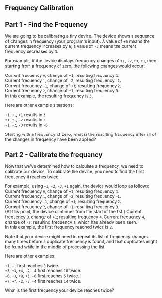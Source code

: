 ## Frequency Calibration

## Part 1 - Find the Frequency

We are going to be calibrating a tiny device. The device shows a sequence of changes in frequency (your program's input). A value of `+6` means the current frequency increases by `6`; a value of `-3` means the current frequency decreases by `3`.

For example, if the device displays frequency changes of `+1`, `-2`, `+3`, `+1`, then starting from a frequency of zero, the following changes would occur:

Current frequency `0`, change of `+1`; resulting frequency `1`.  
Current frequency `1`, change of `-2`; resulting frequency `-1`.  
Current frequency `-1`, change of `+3`; resulting frequency `2`.  
Current frequency `2`, change of `+1`; resulting frequency `3`.  
In this example, the resulting frequency is `3`.

Here are other example situations:

`+1`, `+1`, `+1` results in `3`  
`+1`, `+1`, `-2` results in `0`  
`-1`, `-2`, `-3` results in `-6`

Starting with a frequency of zero, what is the resulting frequency after all of the changes in frequency have been applied?

## Part 2 - Calibrate the frequency

Now that we've determined how to calculate a frequency, we need to calibrate our device. To calibrate the device, you need to find the first frequency it reaches twice.

For example, using `+1`, `-2`, `+3`, `+1` again, the device would loop as follows:  
Current frequency `0`, change of `+1`; resulting frequency `1`.  
Current frequency `1`, change of `-2`; resulting frequency `-1`.  
Current frequency `-1`, change of `+3`; resulting frequency `2`.  
Current frequency `2`, change of `+1`; resulting frequency `3`.  
(At this point, the device continues from the start of the list.)
Current frequency `3`, change of `+1`; resulting frequency `4`.
Current frequency `4`, change of `-2`; resulting frequency `2`, which has already been seen.  
In this example, the first frequency reached twice is `2`.

Note that your device might need to repeat its list of frequency changes many times before a duplicate frequency is found, and that duplicates might be found while in the middle of processing the list.

Here are other examples:

`+1`, `-1` first reaches `0` twice.  
`+3`, `+3`, `+4`, `-2`, `-4` first reaches `10` twice.  
`-6`, `+3`, `+8`, `+5`, `-6` first reaches `5` twice.  
`+7`, `+7`, `-2`, `-7`, `-4` first reaches `14` twice.

What is the first frequency your device reaches twice?
